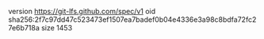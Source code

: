version https://git-lfs.github.com/spec/v1
oid sha256:2f7c97dd47c523473ef1507ea7badef0b04e4336e3a98c8bdfa72fc27e6b718a
size 1453
